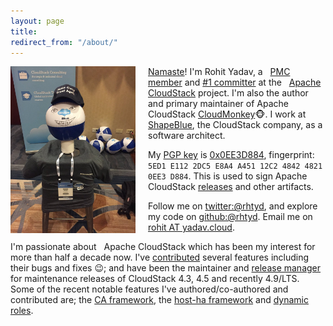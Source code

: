 ```yaml
---
layout: page
title:
redirect_from: "/about/"
---
```

<a href="/assets/pic.jpg"><img align="left" src="/assets/pic.jpg" style="max-width:200px; margin-right:20px"/></a>
[Namaste](http://en.wikipedia.org/wiki/Namaste)! I'm Rohit Yadav, a
<span class="logo apache">&nbsp;</span>
[PMC](http://www.apache.org/foundation/governance/pmcs.html)
[member](https://cloudstack.apache.org/who.html)
and [#1 committer](https://github.com/apache/cloudstack/graphs/contributors)
at the <span class="logo acs">&nbsp;</span> [Apache CloudStack](http://cloudstack.apache.org)
project. I'm also the author and primary maintainer of Apache CloudStack
[CloudMonkey](http://github.com/apache/cloudstack-cloudmonkey):monkey_face:. I work at
[ShapeBlue](http://shapeblue.com), the CloudStack company, as a software
architect.

My [PGP key](/gpg.pub) is [0x0EE3D884](https://pgp.mit.edu/pks/lookup?op=vindex&fingerprint=on&exact=on&search=0x5ED1E1122DC5E8A4A45112C2484248210EE3D884),
fingerprint: `5ED1 E112 2DC5 E8A4 A451 12C2 4842 4821 0EE3 D884`.
This is used to sign Apache CloudStack [releases](https://www.apache.org/dist/cloudstack/releases/)
and other artifacts.

Follow me on [twitter:@rhtyd](https://twitter.com/rhtyd), and explore my code on [github:@rhtyd](https://github.com/rhtyd).
Email me on [rohit AT yadav.cloud](mailto:{{site.email}}?subject=Hi).

I'm passionate about <span class="logo acs">&nbsp;</span> Apache CloudStack which has been my interest for more than
half a decade now. I've [contributed](https://github.com/apache/cloudstack/commits?author=rhtyd)
several features including their bugs and fixes :wink:; and have been the
maintainer and [release manager](https://github.com/apache/cloudstack/tags)
for maintenance releases of CloudStack 4.3, 4.5
and recently 4.9/LTS. Some of the recent notable features I've
authored/co-authored and contributed are; the [CA framework](https://cwiki.apache.org/confluence/display/CLOUDSTACK/Secure+Agent+Communications),
the [host-ha framework](https://cwiki.apache.org/confluence/display/CLOUDSTACK/Host+HA) and
[dynamic roles](https://cwiki.apache.org/confluence/display/CLOUDSTACK/Dynamic+Role+Based+API+Access+Checker+for+CloudStack).

<!--
In the past, I've contributed to other opensource projects such as
[VLC/VLC-android](http://git.videolan.org/?p=vlc%2Fvlc-android.git&a=search&h=HEAD&st=author&s=Rohit+Yadav),
[VLMC](http://trac.videolan.org/vlmc) and a
[few](http://cgit.haiku-os.org/haiku/commit/?id=hrev39379)
[patches](http://cgit.haiku-os.org/haiku/commit/?id=hrev39378) to HaikuOS.
-->
